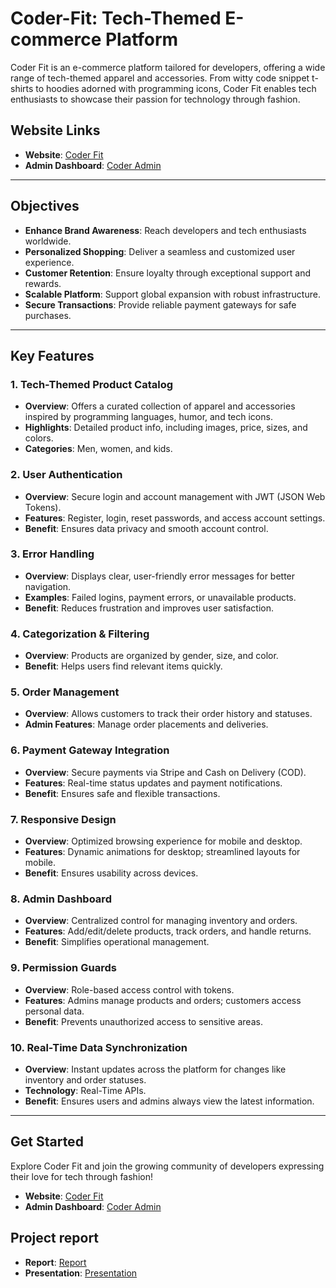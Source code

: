 # Coder-Fit: Tech-Themed E-commerce Platform

Coder Fit is an e-commerce platform tailored for developers, offering a wide range of tech-themed apparel and accessories. From witty code snippet t-shirts to hoodies adorned with programming icons, Coder Fit enables tech enthusiasts to showcase their passion for technology through fashion. 

## Website Links
- **Website**: [Coder Fit](https://coder-fit.vercel.app/)  
- **Admin Dashboard**: [Coder Admin](https://coder-admin.vercel.app/)

---

## Objectives

- **Enhance Brand Awareness**: Reach developers and tech enthusiasts worldwide.  
- **Personalized Shopping**: Deliver a seamless and customized user experience.  
- **Customer Retention**: Ensure loyalty through exceptional support and rewards.  
- **Scalable Platform**: Support global expansion with robust infrastructure.  
- **Secure Transactions**: Provide reliable payment gateways for safe purchases.

---

## Key Features

### 1. Tech-Themed Product Catalog
- **Overview**: Offers a curated collection of apparel and accessories inspired by programming languages, humor, and tech icons.  
- **Highlights**: Detailed product info, including images, price, sizes, and colors.  
- **Categories**: Men, women, and kids.

### 2. User Authentication
- **Overview**: Secure login and account management with JWT (JSON Web Tokens).  
- **Features**: Register, login, reset passwords, and access account settings.  
- **Benefit**: Ensures data privacy and smooth account control.

### 3. Error Handling
- **Overview**: Displays clear, user-friendly error messages for better navigation.  
- **Examples**: Failed logins, payment errors, or unavailable products.  
- **Benefit**: Reduces frustration and improves user satisfaction.

### 4. Categorization & Filtering
- **Overview**: Products are organized by gender, size, and color.  
- **Benefit**: Helps users find relevant items quickly.

### 5. Order Management
- **Overview**: Allows customers to track their order history and statuses.  
- **Admin Features**: Manage order placements and deliveries.

### 6. Payment Gateway Integration
- **Overview**: Secure payments via Stripe and Cash on Delivery (COD).  
- **Features**: Real-time status updates and payment notifications.  
- **Benefit**: Ensures safe and flexible transactions.

### 7. Responsive Design
- **Overview**: Optimized browsing experience for mobile and desktop.  
- **Features**: Dynamic animations for desktop; streamlined layouts for mobile.  
- **Benefit**: Ensures usability across devices.

### 8. Admin Dashboard
- **Overview**: Centralized control for managing inventory and orders.  
- **Features**: Add/edit/delete products, track orders, and handle returns.  
- **Benefit**: Simplifies operational management.

### 9. Permission Guards
- **Overview**: Role-based access control with tokens.  
- **Features**: Admins manage products and orders; customers access personal data.  
- **Benefit**: Prevents unauthorized access to sensitive areas.

### 10. Real-Time Data Synchronization
- **Overview**: Instant updates across the platform for changes like inventory and order statuses.  
- **Technology**: Real-Time APIs.  
- **Benefit**: Ensures users and admins always view the latest information.

---

## Get Started
Explore Coder Fit and join the growing community of developers expressing their love for tech through fashion!  
- **Website**: [Coder Fit](https://coder-fit.vercel.app/)  
- **Admin Dashboard**: [Coder Admin](https://coder-admin.vercel.app/)

## Project report
- **Report**: [Report](https://drive.google.com/file/d/1ltAmzRgnVfXL-PjVQBfnPLqtW3uS1d3R/view?usp=drive_link)
- **Presentation**: [Presentation](https://docs.google.com/presentation/d/1nC1h6SGl4ZSGU2Qsu5BkBQjf8q4R8T6g/edit?usp=drive_link&ouid=100669555505994572380&rtpof=true&sd=true)
